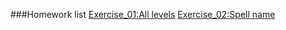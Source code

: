 ###Homework list
[Exercise_01:All levels](https://github.com/yzj9639/computationalphysics_N2014301020008/blob/master/README.md)
 [Exercise_02:Spell name](https://github.com/yzj9639/computationalphysics_N2014301020008/new/master)
